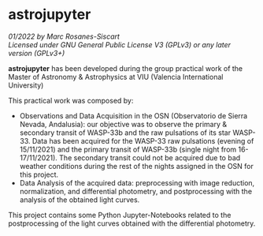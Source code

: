 # astrojupyter

*01/2022 by Marc Rosanes-Siscart*  
*Licensed under GNU General Public License V3 (GPLv3) or any later version (GPLv3+)*  

**astrojupyter** has been developed during the group practical work of the 
Master of Astronomy & Astrophysics at VIU (Valencia International University)  

This practical work was composed by:  
- Observations and Data Acquisition in the OSN (Observatorio de Sierra Nevada, Andalusia): our 
objective was to observe the primary & secondary transit of WASP-33b and the raw pulsations of its star WASP-33. 
Data has been acquired for the WASP-33 raw pulsations (evening of 15/11/2021) and the primary transit of WASP-33b 
(single night from 16-17/11/2021). The secondary transit could not be acquired due to bad weather conditions during 
the rest of the nights assigned in the OSN for this project.
- Data Analysis of the acquired data: preprocessing with image reduction, normalization, and 
differential photometry, and postprocessing with the analysis of the obtained light curves.  

This project contains some Python Jupyter-Notebooks related to the postprocessing of the 
light curves obtained with the differential photometry. 

